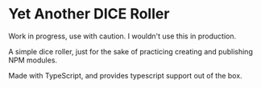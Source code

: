 # Yet Another DICE Roller

Work in progress, use with caution. I wouldn't use this in production.

A simple dice roller, just for the sake of practicing creating and publishing NPM modules.

Made with TypeScript, and provides typescript support out of the box.

